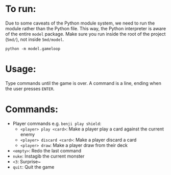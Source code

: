 # To run:

Due to some caveats of the Python module system, we need to run the module rather than the Python file.
This way, the Python interpreter is aware of the entire `model` package.
Make sure you run inside the root of the project (`5md/`), not inside `5md/model`.

`python -m model.gameloop`

# Usage:

Type commands until the game is over. A command is a line, ending when the user presses `ENTER`.

# Commands:

- Player commands e.g. `benji play shield`:
  - `<player> play <card>`: Make a player play a card against the current enemy
  - `<player> discard <card>`: Make a player discard a card
  - `<player> draw`: Make a player draw from their deck
- `<empty>`: Redo the last command
- `nuke`: Instagib the current monster
- `<3`: Surprise~
- `quit`: Quit the game
